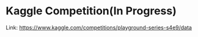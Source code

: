# Kaggle Competition(In Progress)

Link: https://www.kaggle.com/competitions/playground-series-s4e9/data
